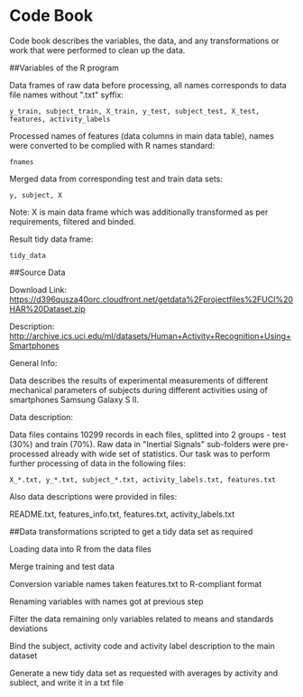 # Code Book

Code book describes the variables, the data, and any transformations or work that were performed to clean up the data.

##Variables of the R program

Data frames of raw data before processing, all names corresponds to data file names without ".txt" syffix:

    y_train, subject_train, X_train, y_test, subject_test, X_test, features, activity_labels

Processed names of features (data columns in main data table), names were converted to be complied with R names standard:     
    
    fnames

Merged data from corresponding test and train data sets:
     
    y, subject, X 
	
Note: X is main data frame which was additionally transformed as per requirements, filtered and binded.
	
Result tidy data frame:

    tidy_data


##Source Data

Download Link: https://d396qusza40orc.cloudfront.net/getdata%2Fprojectfiles%2FUCI%20HAR%20Dataset.zip

Description: http://archive.ics.uci.edu/ml/datasets/Human+Activity+Recognition+Using+Smartphones

General Info:

Data describes the results of experimental measurements of different mechanical parameters of subjects during different activities using of smartphones Samsung Galaxy S II.

Data description:

Data files contains 10299 records in each files, splitted into 2 groups - test (30%) and train (70%).
Raw data in "Inertial Signals" sub-folders were pre-processed already with wide set of statistics.
Our task was to perform further processing of data in the following files:

	X_*.txt, y_*.txt, subject_*.txt, activity_labels.txt, features.txt
	
Also data descriptions were provided in files:

  README.txt, features_info.txt, features.txt, activity_labels.txt


##Data transformations scripted to get a tidy data set as required

  Loading data into R from the data files
  
  Merge training and test data
  
  Conversion variable names taken features.txt to R-compliant format
  
  Renaming variables with names got at previous step
  
  Filter the data remaining only variables related to means and standards deviations
  
  Bind the subject, activity code and activity label description to the main dataset
  
  Generate a new tidy data set as requested with averages by activity and sublect, and write it in a txt file
  
